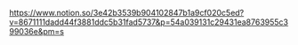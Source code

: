 https://www.notion.so/3e42b3539b904102847b1a9cf020c5ed?v=8671111dadd44f3881ddc5b31fad5737&p=54a039131c29431ea8763955c399036e&pm=s
